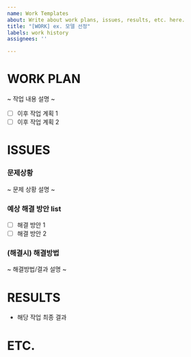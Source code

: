 ```yaml
---
name: Work Templates
about: Write about work plans, issues, results, etc. here.
title: "[WORK] ex. 모델 선정"
labels: work history
assignees: ''

---
```


# WORK PLAN 
~ 작업 내용 설명 ~ 
- [ ] 이후 작업 계획 1
- [ ] 이후 작업 계획 2

# ISSUES
### 문제상황
~ 문제 상황 설명 ~

### 예상 해결 방안 list 
- [ ] 해결 방안 1
- [ ] 해결 방안 2

### (해결시) 해결방법   
~ 해결방법/결과 설명 ~

# RESULTS
- 해당 작업 최종 결과 


# ETC.
